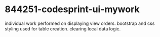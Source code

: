 # 844251-codesprint-ui-mywork
individual work performed on displaying view orders.
bootstrap and css styling used for table creation.
clearing local data logic.
